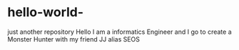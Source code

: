 # hello-world-
just another repository
Hello I am a informatics Engineer and I go to create a Monster Hunter
with my friend JJ alias SEOS 
